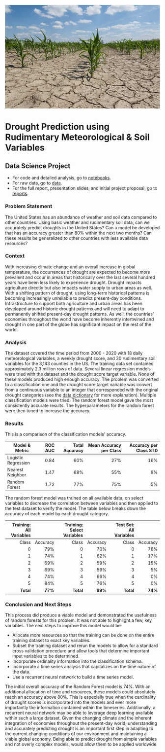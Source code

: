 ![Effects of drought on agriculture](https://github.com/ChadDelany/drought_prediction/blob/main/data/images/effect_of_drought_on_agriculture.jpg)

# **Drought Prediction using Rudimentary Meteorological & Soil Variables**

## Data Science Project

- For code and detailed analysis, go to [notebooks](https://github.com/ChadDelany/drought_prediction/tree/main/notebooks).
- For raw data, go to [data](https://github.com/ChadDelany/drought_prediction/tree/main/data).
- For the full report, presentation slides, and initial project proposal, go to [reports](https://github.com/ChadDelany/drought_prediction/tree/main/reports).

### Problem Statement 

The United States has an abundance of weather and soil data compared to other countries. Using basic weather and rudimentary soil data, can we accurately predict droughts in the United States? Can a model be developed that has an accuracy greater than 80% within the next two months? Can these results be generalized to other countries with less available data resources?

### Context

With increasing climate change and an overall increase in global temperature, the occurrences of drought are expected to become more prevalent and occur in areas that historically over the last several hundred years have been less likely to experience drought. Drought impacts agriculture directly but also impacts water supply to urban areas as well. With a shifting pattern of drought, using long-term historical patterns is becoming increasingly unreliable to predict present-day conditions. Infrastructure to support both agriculture and urban areas has been developed around historic drought patterns and will need to adapt to permanently shifted present-day drought patterns. As well, the countries’ economies throughout the world have become inherently intertwined and drought in one part of the globe has significant impact on the rest of the world.

### Analysis

The dataset covered the time period from 2000 - 2020 with 18 daily meteorological variables, a weekly drought score, and 30 rudimentary soil variables for the 3,143 counties in the US.   The training data set contained approximately 2.3 million rows of data. Several linear regression models were tried with the dataset and the drought score target variable.  None of these models produced high enough accuracy.  The problem was converted to a classification one and the drought score target variable was convert from a continuous variable to an integer that corresponded with the original drought categories (see the [data dictionary](https://github.com/ChadDelany/drought_prediction/blob/main/notebooks/99_appendix_data_dictionary.ipynb) for more explanation).  Multiple classification models were tried.   The random forest model gave the most consistently accurate results.  The hyperparameters for the random forest were then tuned to increase the accuracy.  

### Results

This is a comparison of the classification models' accuracy.

| Model & Metric       | ROC AUC | Total  Accuracy | Mean Accuracy  per Class | Accuracy per  Class STD |
| -------------------- | ------: | --------------: | -----------------------: | ----------------------: |
| Logistic  Regression |    0.84 |             60% |                      27% |                     16% |
| Nearest  Neighbor    |    1.47 |             68% |                      55% |                      9% |
| Random Forest        |    1.72 |             77% |                      75% |                      5% |

The random forest model was trained on all available data, on select variables to decrease the correlation between variables and then applied to the test dataset to verify the model.  The table below breaks down the accuracy of each model by each drought category.

| Training: All Variables |          | Training: Select Variables |          | Test Set: All Variables |          |
| ----------------------: | -------: | -------------------------: | -------: | ----------------------: | -------: |
|                   Class | Accuracy |                      Class | Accuracy |                   Class | Accuracy |
|                       0 |      79% |                          0 |      70% |                       0 |      76% |
|                       1 |      74% |                          1 |      62% |                       1 |      17% |
|                       2 |      69% |                          2 |      59% |                       2 |      15% |
|                       3 |      69% |                          3 |      59% |                       3 |       5% |
|                       4 |      74% |                          4 |      66% |                       4 |       0% |
|                       5 |      84% |                          5 |      76% |                       5 |       0% |
|               **Total** |  **77%** |                  **Total** |  **69%** |               **Total** |  **74%** |



### Conclusion and Next Steps

This process did produce a viable model and demonstrated the usefulness of random forests for this problem. It was not able to highlight a few, key variables. The next steps to improve this model would be:

- Allocate more resources so that the training can be done on the entire training dataset to exact key variables.
- Subset the training dataset and rerun the models to allow for a standard cross validation procedure and allow tools that determine important input variables to be determined.
- Incorporate ordinality information into the classification schema. 
- Incorporate a time series analysis that capitalizes on the time nature of the data.
- Use a recurrent neural network to build a time series model.

The initial overall accuracy of the Random Forest model is 74%. With an additional allocation of time and resources, these models could absolutely reach an accuracy above 80%. This is especially true when the cardinality of drought scores is incorporated into the models and ever more importantly the information contained within the timeseries. Additionally, a recurrent neural network may be able to leverage deep learning available within such a large dataset. Given the changing climate and the inherent integration of economies throughout the present-day world, understanding and accurately predicting drought is an important first step in adapting to the current changing conditions of our environment and maintaining a viable global economy.  Being able to predict drought from simple variables and not overly complex models, would allow them to be applied worldwide.

